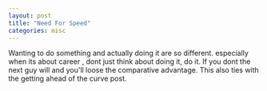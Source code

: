 ```yaml
---
layout: post
title: "Need For Speed"
categories: misc
---
```


Wanting to do something and actually doing it are so different. especially when its about career , dont just think about doing it, do it. If you dont the next guy will and you'll loose the comparative advantage. This also ties with the getting ahead of the curve post.
